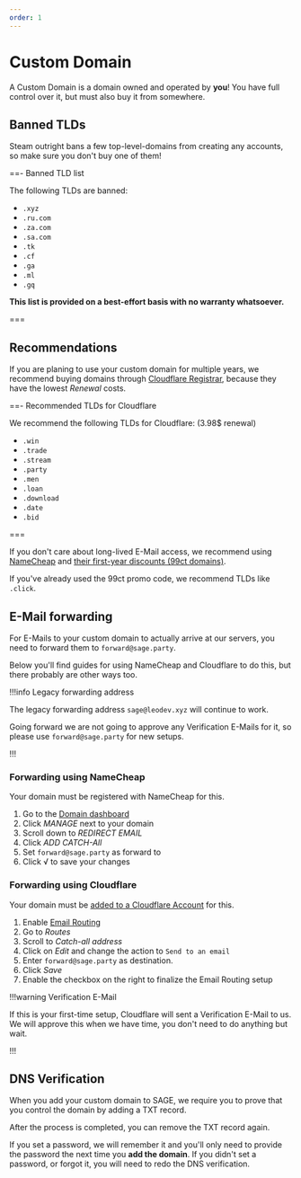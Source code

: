 ```yaml
---
order: 1
---
```


# Custom Domain

A Custom Domain is a domain owned and operated by **you**! You have full control
over it, but must also buy it from somewhere.

## Banned TLDs

Steam outright bans a few top-level-domains from creating any accounts, so make
sure you don't buy one of them!

==- Banned TLD list

The following TLDs are banned:

- `.xyz`
- `.ru.com`
- `.za.com`
- `.sa.com`
- `.tk`
- `.cf`
- `.ga`
- `.ml`
- `.gq`

**This list is provided on a best-effort basis with no warranty whatsoever.**

===

## Recommendations

If you are planing to use your custom domain for multiple years, we recommend
buying domains through [Cloudflare Registrar][1], because they have the lowest
_Renewal_ costs.

==- Recommended TLDs for Cloudflare

We recommend the following TLDs for Cloudflare: (3.98$ renewal)

- `.win`
- `.trade`
- `.stream`
- `.party`
- `.men`
- `.loan`
- `.download`
- `.date`
- `.bid`

===

If you don't care about long-lived E-Mail access, we recommend using
[NameCheap][2] and [their first-year discounts (99ct domains)][3].

If you've already used the 99ct promo code, we recommend TLDs like `.click`.

[1]: https://developers.cloudflare.com/registrar/
[2]: https://namecheap.com/
[3]: https://www.namecheap.com/promos/99-cent-domain-names/

## E-Mail forwarding

For E-Mails to your custom domain to actually arrive at our servers, you need to
forward them to `forward@sage.party`.

Below you'll find guides for using NameCheap and Cloudflare to do this, but
there probably are other ways too.

!!!info Legacy forwarding address

The legacy forwarding address `sage@leodev.xyz` will continue to work.

Going forward we are not going to approve any Verification E-Mails for it, so
please use `forward@sage.party` for new setups.

!!!

### Forwarding using NameCheap

Your domain must be registered with NameCheap for this.

1. Go to the [Domain dashboard](https://ap.www.namecheap.com/)
2. Click _MANAGE_ next to your domain
3. Scroll down to _REDIRECT EMAIL_
4. Click _ADD CATCH-All_
5. Set `forward@sage.party` as forward to
6. Click √ to save your changes

### Forwarding using Cloudflare

Your domain must be
[added to a Cloudflare Account](https://developers.cloudflare.com/fundamentals/get-started/setup/add-site/)
for this.

1. Enable
   [Email Routing](https://developers.cloudflare.com/email-routing/get-started/enable-email-routing/)
2. Go to _Routes_
3. Scroll to _Catch-all address_
4. Click on _Edit_ and change the action to `Send to an email`
5. Enter `forward@sage.party` as destination.
6. Click _Save_
7. Enable the checkbox on the right to finalize the Email Routing setup

!!!warning Verification E-Mail

If this is your first-time setup, Cloudflare will sent a Verification E-Mail to
us.
We will approve this when we have time, you don't need to do anything but wait.

!!!

## DNS Verification

When you add your custom domain to SAGE, we require you to prove that you
control the domain by adding a TXT record.

After the process is completed, you can remove the TXT record again.

If you set a password, we will remember it and you'll only need to provide the
password the next time you **add the domain**. If you didn't set a password, or
forgot it, you will need to redo the DNS verification.
